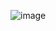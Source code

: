![image](https://github.com/GabrielMendesdc/power_bi_analyst/assets/87998234/28cf1ce8-fd9f-48b5-9d0c-516de7f80dec)

